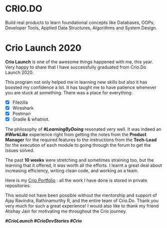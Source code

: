 # CRIO.DO
Build real products to learn foundational concepts like Databases, OOPs, Developer Tools, Applied Data Structures, Algorithms and System Design.
# Crio Launch 2020

**Crio Launch** is one of the awesome things happened with me, this year. 
 Very happy to share that I have successfully graduated from Crio.Do Launch 2020. 

This program not only helped me in learning new skills but also it has boosted my confidence a lot. 
It has taught me to have patience whenever you are stuck at something. There was a place for everything:
- [x] Filezilla
- [x] Wireshark
- [x] Postman
- [x] Gradle & whatnot.

The philosophy of **#_LearningByDoing_** resonated very well. It was indeed an **#_WorkLike_** experience 
right from getting the notes from the **Product Manager** for the required features to the instructions from 
the **Tech-Lead** for the execution of each module to going through the forum to get the issues solved.

The past **10 weeks** were stretching and sometimes straining too, but the learning that it offered, it was 
worth all the efforts. I learnt a great deal about increasing efficiency, writing clean code, and working 
as a team.

Here is my [Crio Portfolio](/https://bit.ly/3aLEhUQ) : all the work I have done is stored in 
private repositories.

This would not have been possible without the mentorship and support of Ajay Ravindra, Rathinamurthy R, 
and the entire team of Crio.Do. Thank you very much for such a great experience! I would also like to 
thank my friend Atishay Jain for motivating me throughout the Crio journey. 

**_#CrioLaunch #CrioDevStories #Crio_**
